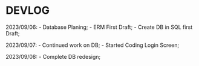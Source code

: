 # DEVLOG

2023/09/06:
    - Database Planing;
    - ERM First Draft;
    - Create DB in SQL first Draft;

2023/09/07:
    - Continued work on DB;
    - Started Coding Login Screen;

2023/09/08:
    - Complete DB redesign;
